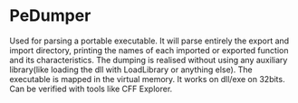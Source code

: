 # PeDumper
Used for parsing a portable executable. It will parse entirely the export and import directory, printing the names of each imported or 
exported function and its characteristics. The dumping is realised without using any auxiliary library(like loading the dll with LoadLibrary
or anything else). The executable is mapped in the virtual memory. It works on dll/exe on 32bits. Can be verified with tools like CFF Explorer.
